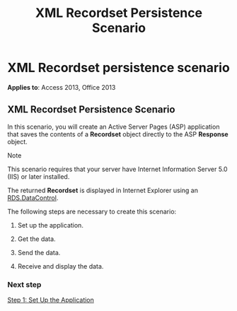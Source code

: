 ﻿---
title: XML Recordset Persistence Scenario
TOCTitle: XML Recordset Persistence Scenario
ms:assetid: 08f464da-10ba-b649-7571-766a40da2e04
ms:mtpsurl: https://msdn.microsoft.com/library/JJ248825(v=office.15)
ms:contentKeyID: 48543107
ms.date: 09/18/2015
mtps_version: v=office.15
---

# XML Recordset persistence scenario

**Applies to**: Access 2013, Office 2013

## XML Recordset Persistence Scenario

In this scenario, you will create an Active Server Pages (ASP) application that saves the contents of a **Recordset** object directly to the ASP **Response** object.

> [!NOTE]
> This scenario requires that your server have Internet Information Server 5.0 (IIS) or later installed.

The returned **Recordset** is displayed in Internet Explorer using an [RDS.DataControl](datacontrol-object-rds.md).

The following steps are necessary to create this scenario:

1.  Set up the application.

2.  Get the data.

3.  Send the data.

4.  Receive and display the data.

### Next step

[Step 1: Set Up the Application](step-1-set-up-the-application.md)

